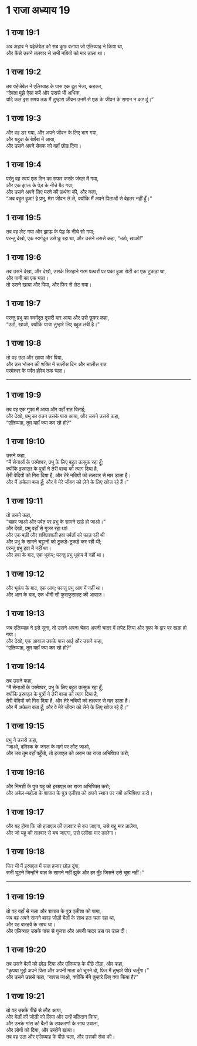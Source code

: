 # 1 राजा अध्याय 19

## 1 राजा 19:1

अब अहाब ने यहेजेबेल को सब कुछ बताया जो एलिय्याह ने किया था,  
और कैसे उसने तलवार से सभी नबियों को मार डाला था।

## 1 राजा 19:2

तब यहेजेबेल ने एलिय्याह के पास एक दूत भेजा, कहकर,  
“देवता मुझे ऐसा करें और उससे भी अधिक,  
यदि कल इस समय तक मैं तुम्हारा जीवन उनमें से एक के जीवन के समान न कर दूं।”

## 1 राजा 19:3

और वह डर गया, और अपने जीवन के लिए भाग गया,  
और यहूदा के बेर्शेबा में आया,  
और उसने अपने सेवक को वहाँ छोड़ दिया।

## 1 राजा 19:4

परंतु वह स्वयं एक दिन का सफर करके जंगल में गया,  
और एक झाऊ के पेड़ के नीचे बैठ गया;  
और उसने अपने लिए मरने की प्रार्थना की, और कहा,  
“अब बहुत हुआ! हे प्रभु, मेरा जीवन ले ले, क्योंकि मैं अपने पिताओं से बेहतर नहीं हूँ।”

## 1 राजा 19:5

तब वह लेट गया और झाऊ के पेड़ के नीचे सो गया;  
परन्तु देखो, एक स्वर्गदूत उसे छू रहा था, और उसने उससे कहा, “उठो, खाओ!”

## 1 राजा 19:6

तब उसने देखा, और देखो, उसके सिरहाने गरम पत्थरों पर पका हुआ रोटी का एक टुकड़ा था,  
और पानी का एक घड़ा।  
तो उसने खाया और पिया, और फिर से लेट गया।

## 1 राजा 19:7

परन्तु प्रभु का स्वर्गदूत दूसरी बार आया और उसे छूकर कहा,  
“उठो, खाओ, क्योंकि यात्रा तुम्हारे लिए बहुत लंबी है।”

## 1 राजा 19:8

तो वह उठा और खाया और पिया,  
और उस भोजन की शक्ति में चालीस दिन और चालीस रात  
परमेश्वर के पर्वत होरेब तक चला।

---

## 1 राजा 19:9

तब वह एक गुफा में आया और वहाँ रात बिताई;  
और देखो, प्रभु का वचन उसके पास आया, और उसने उससे कहा,  
“एलिय्याह, तुम यहाँ क्या कर रहे हो?”

## 1 राजा 19:10

उसने कहा,  
“मैं सेनाओं के परमेश्वर, प्रभु के लिए बहुत उत्सुक रहा हूँ;  
क्योंकि इस्राएल के पुत्रों ने तेरी वाचा को त्याग दिया है,  
तेरी वेदियों को गिरा दिया है, और तेरे नबियों को तलवार से मार डाला है।  
और मैं अकेला बचा हूँ; और वे मेरे जीवन को लेने के लिए खोज रहे हैं।”

## 1 राजा 19:11

तो उसने कहा,  
“बाहर जाओ और पर्वत पर प्रभु के सामने खड़े हो जाओ।”  
और देखो, प्रभु वहाँ से गुजर रहा था!  
और एक बड़ी और शक्तिशाली हवा पर्वतों को फाड़ रही थी  
और प्रभु के सामने चट्टानों को टुकड़े-टुकड़े कर रही थी;  
परन्तु प्रभु हवा में नहीं था।  
और हवा के बाद, एक भूकंप; परन्तु प्रभु भूकंप में नहीं था।

## 1 राजा 19:12

और भूकंप के बाद, एक आग; परन्तु प्रभु आग में नहीं था।  
और आग के बाद, एक धीमी सी फुसफुसाहट की आवाज़।

## 1 राजा 19:13

जब एलिय्याह ने इसे सुना, तो उसने अपना चेहरा अपनी चादर में लपेट लिया और गुफा के द्वार पर खड़ा हो गया।  
और देखो, एक आवाज़ उसके पास आई और उसने कहा,  
“एलिय्याह, तुम यहाँ क्या कर रहे हो?”

## 1 राजा 19:14

तब उसने कहा,  
“मैं सेनाओं के परमेश्वर, प्रभु के लिए बहुत उत्सुक रहा हूँ;  
क्योंकि इस्राएल के पुत्रों ने तेरी वाचा को त्याग दिया है,  
तेरी वेदियों को गिरा दिया है, और तेरे नबियों को तलवार से मार डाला है।  
और मैं अकेला बचा हूँ; और वे मेरे जीवन को लेने के लिए खोज रहे हैं।”

## 1 राजा 19:15

प्रभु ने उससे कहा,  
“जाओ, दमिश्क के जंगल के मार्ग पर लौट जाओ,  
और जब तुम वहाँ पहुँचो, तो हजाएल को अराम का राजा अभिषिक्त करो;

## 1 राजा 19:16

और निमशी के पुत्र यहू को इस्राएल का राजा अभिषिक्त करो;  
और अबेल-महोला के शापात के पुत्र एलीशा को अपने स्थान पर नबी अभिषिक्त करो।

## 1 राजा 19:17

और यह होगा कि जो हजाएल की तलवार से बच जाएगा, उसे यहू मार डालेगा,  
और जो यहू की तलवार से बच जाएगा, उसे एलीशा मार डालेगा।

## 1 राजा 19:18

फिर भी मैं इस्राएल में सात हजार छोड़ दूंगा,  
सभी घुटने जिन्होंने बाल के सामने नहीं झुके और हर मुँह जिसने उसे चूमा नहीं।”

---

## 1 राजा 19:19

तो वह वहाँ से चला और शापात के पुत्र एलीशा को पाया,  
जब वह अपने सामने बारह जोड़ी बैलों के साथ हल चला रहा था,  
और वह बारहवें के साथ था।  
और एलिय्याह उसके पास से गुजरा और अपनी चादर उस पर डाल दी।

## 1 राजा 19:20

तब उसने बैलों को छोड़ दिया और एलिय्याह के पीछे दौड़ा, और कहा,  
“कृपया मुझे अपने पिता और अपनी माता को चूमने दो, फिर मैं तुम्हारे पीछे चलूँगा।”  
और उसने उससे कहा, “वापस जाओ, क्योंकि मैंने तुम्हारे लिए क्या किया है?”

## 1 राजा 19:21

तो वह उसके पीछे से लौट आया,  
और बैलों की जोड़ी को लिया और उन्हें बलिदान किया,  
और उनके मांस को बैलों के उपकरणों के साथ उबाला,  
और लोगों को दिया, और उन्होंने खाया।  
तब वह उठा और एलिय्याह के पीछे चला, और उसकी सेवा की।
